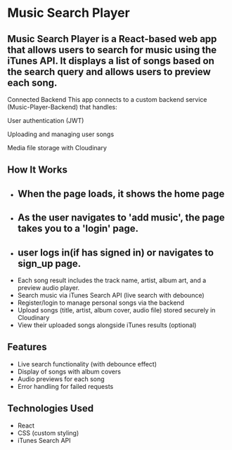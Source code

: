 # Music Search Player 

Music Search Player is a React-based web app that allows users to search for music using the iTunes API. It displays a list of songs based on the search query and allows users to preview each song.
---
Connected Backend
This app connects to a custom backend service (Music-Player-Backend) that handles:

User authentication (JWT)

Uploading and managing user songs

Media file storage with Cloudinary

##  How It Works

 - When the page loads, it shows the home page
   ----
 - As the user navigates to 'add music', the page takes you to a 'login' page.
   ----
 - user logs in(if has signed in) or navigates to sign_up page.
   ----
 - Each song result includes the track name, artist, album art, and a preview audio player.
 - Search music via iTunes Search API (live search with debounce)
 - Register/login to manage personal songs via the backend
 - Upload songs (title, artist, album cover, audio file) stored securely in Cloudinary
 - View their uploaded songs alongside iTunes results (optional)

##  Features

- Live search functionality (with debounce effect)
- Display of songs with album covers
- Audio previews for each song
- Error handling for failed requests

##  Technologies Used

- React
- CSS (custom styling)
- iTunes Search API


